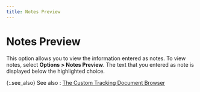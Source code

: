 ```yaml
---
title: Notes Preview
---
```


# Notes Preview


This option allows you to view the information entered as notes. To  view notes, select **Options &gt; Notes 
 Preview**. The text that you entered as note is displayed below the  highlighted choice.


{:.see_also}
See also
: [The  Custom Tracking Document Browser]({{site.ct_baseurl}}/document-tracking/tracking-work-orders/the_custom_tracking_for_documents_browser.html)
